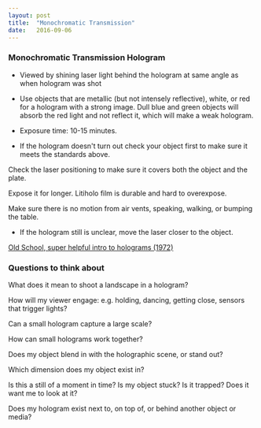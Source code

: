 ```yaml
---
layout: post
title:  "Monochromatic Transmission"
date:   2016-09-06
---
```


### Monochromatic Transmission Hologram

* Viewed by shining laser light behind the hologram at same angle as when hologram was shot

* Use objects that are metallic (but not intensely reflective), white, or red for a hologram with a strong image. Dull blue and green objects will absorb the red light and not reflect it, which will make a weak hologram.

* Exposure time: 10-15 minutes.

* If the hologram doesn't turn out check your object first to make sure it meets the standards above.

Check the laser positioning to make sure it covers both the object and the plate.

Expose it for longer. Litiholo film is durable and hard to overexpose.

Make sure there is no motion from air vents, speaking, walking, or bumping the table.

* If the hologram still is unclear, move the laser closer to the object.



[Old School, super helpful intro to holograms (1972)](https://www.youtube.com/watch?v=tjWznlGst9M)


### Questions to think about

What does it mean to shoot a landscape in a hologram?

How will my viewer engage: e.g. holding, dancing, getting close, sensors that trigger lights?

Can a small hologram capture a large scale?

How can small holograms work together?

Does my object blend in with the holographic scene, or stand out?

Which dimension does my object exist in?

Is this a still of a moment in time? Is my object stuck? Is it trapped? Does it want me to look at it?

Does my hologram exist next to, on top of, or behind another object or media?

